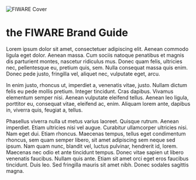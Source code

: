 <div class="cover-container"><img style="margin:0px" src="https://www.fiware.org/style/imgs/FIWARE_MainVisual.svg" alt="FIWARE Cover"></div>

# the FIWARE Brand Guide

Lorem ipsum dolor sit amet, consectetuer adipiscing elit. Aenean commodo ligula eget dolor. Aenean massa. Cum sociis
natoque penatibus et magnis dis parturient montes, nascetur ridiculus mus. Donec quam felis, ultricies nec, pellentesque
eu, pretium quis, sem. Nulla consequat massa quis enim. Donec pede justo, fringilla vel, aliquet nec, vulputate eget,
arcu.

In enim justo, rhoncus ut, imperdiet a, venenatis vitae, justo. Nullam dictum felis eu pede mollis pretium. Integer
tincidunt. Cras dapibus. Vivamus elementum semper nisi. Aenean vulputate eleifend tellus. Aenean leo ligula, porttitor
eu, consequat vitae, eleifend ac, enim. Aliquam lorem ante, dapibus in, viverra quis, feugiat a, tellus.

Phasellus viverra nulla ut metus varius laoreet. Quisque rutrum. Aenean imperdiet. Etiam ultricies nisi vel augue.
Curabitur ullamcorper ultricies nisi. Nam eget dui. Etiam rhoncus. Maecenas tempus, tellus eget condimentum rhoncus, sem
quam semper libero, sit amet adipiscing sem neque sed ipsum. Nam quam nunc, blandit vel, luctus pulvinar, hendrerit id,
lorem. Maecenas nec odio et ante tincidunt tempus. Donec vitae sapien ut libero venenatis faucibus. Nullam quis ante.
Etiam sit amet orci eget eros faucibus tincidunt. Duis leo. Sed fringilla mauris sit amet nibh. Donec sodales sagittis
magna.

